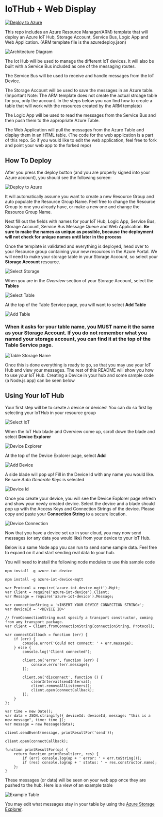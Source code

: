 # IoTHub + Web Display

[![Deploy to Azure](http://azuredeploy.net/deploybutton.png)](https://azuredeploy.net/?repository=https://github.com/gcrev93/IoTHM/)

This repo includes an Azure Resource Manager(ARM) template that will deploy an Azure IoT Hub, Storage Account, Service Bus, Logic App and Web Application. (ARM template file is the azuredeploy.json)

![Architecture Diagram](https://github.com/gcrev93/IoTHM/blob/master/img/architecure_diagram.JPG?raw=true)

The Iot Hub will be used to manage the different IoT devices. It will also be built with a Service Bus included as one of the messaging routes. 

The Service Bus will be used to receive and handle messages from the IoT Device. 

The Storage Account will be used to save the messages in an Azure table. (Important Note: The ARM template does not create the actual stroage table for you, only the account. In the steps below you can find how to create a table that will work with the resources created by the ARM template)

The Logic App will be used to read the messages from the Service Bus and then push them to the appropriate Azure Table.

The Web Application will pull the messages from the Azure Table and display them in an HTML table. (The code for the web application is a part of this repo. So if you would like to edit the web application, feel free to fork and point your web app to the forked repo)


## How To Deploy

After you press the deploy button (and you are properly signed into your Azure account), you should see the following screen:

![Deploy to Azure](https://github.com/gcrev93/IoTHM/blob/master/img/deploy_to_az.JPG?raw=true)

It will automatically assume you want to create a new Resource Group and auto populate the Resource Group Name. Feel free to change the Resource Group to one you already have, or make a new one and change the Resource Group Name.

Next fill out the fields with names for your IoT Hub, Logic App, Service Bus, Storage Account, Service Bus Message Queue and Web Application. **Be sure to make the names as unique as possible, because the deployment will not check for unique names until later in the process**

Once the template is validated and everything is deployed, head over to your Resource group containing your new resources in the Azure Portal. We will need to make your storage table in your Storage Account, so select your **Storage Account** resource.

![Select Storage](https://github.com/gcrev93/IoTHM/blob/master/img/select_storage.JPG?raw=true)

When you are in the *Overview* section of your Storage Account, select the **Tables** 

![Select Table](https://github.com/gcrev93/IoTHM/blob/master/img/tables.JPG?raw=true)

At the top of the Table Service page, you will want to select **Add Table**

![Add Table](https://github.com/gcrev93/IoTHM/blob/master/img/add_table.JPG?raw=true)

### When it asks for your table name, you MUST name it the same as your Storage Account. If you do not remember what you named your storage account, you can find it at the top of the Table Service page.

![Table Storage Name](https://github.com/gcrev93/IoTHM/blob/master/img/table_name.JPG?raw=true)

Once this is done everything is ready to go, so that you may use your IoT Hub and view your messages. The rest of this README will show you how to use your IoT Hub. Creating a Device in your hub and some sample code (a Node.js app) can be seen below

## Using Your IoT Hub

Your first step will be to create a device or devices! You can do so first by selecting your IoTHub in your resource group

![Select IoT](https://github.com/gcrev93/IoTHM/blob/master/img/resource_group.JPG?raw=true)

When the IoT Hub blade and Overview come up, scroll down the blade and select **Device Explorer**

![Device Explorer](https://github.com/gcrev93/IoTHM/blob/master/img/device_explorer.JPG?raw=true)

At the top of the Device Explorer page, select **Add**

![Add Device](https://github.com/gcrev93/IoTHM/blob/master/img/add_device.JPG?raw=true)

A side blade will pop up! Fill in the Device Id with any name you would like. Be sure *Auto Generate Keys* is selected

![Device Id](https://github.com/gcrev93/IoTHM/blob/master/img/device_id.JPG?raw=true)

Once you create your device, you will see the Device Explorer page refresh and show your newly created device. Select the device and a blade should pop up with the Access Keys and Connection Strings of the device. Please copy and paste your **Connection String** to a secure location. 

![Device Connection](https://github.com/gcrev93/IoTHM/blob/master/img/device_connection.JPG?raw=true)

Now that you have a device set up in your cloud, you may now send messages (or any data you would like) from your device to your IoT Hub.

Below is a same Node app you can run to send some sample data. Feel free to expand on it and start sending real data to your hub. 

You will need to install the following node modules to use this sample code

`npm install -g azure-iot-device`

`npm install -g azure-iot-device-mqtt`

```
var Protocol = require('azure-iot-device-mqtt').Mqtt;
var Client = require('azure-iot-device').Client;
var Message = require('azure-iot-device').Message;

var connectionString = '<INSERT YOUR DEVICE CONNECTION STRING>';
var deviceId = '<DEVICE ID>'

// fromConnectionString must specify a transport constructor, coming from any transport package.
var client = Client.fromConnectionString(connectionString, Protocol);

var connectCallback = function (err) {
    if (err) {
        console.error('Could not connect: ' + err.message);
    } else {
        console.log('Client connected');

        client.on('error', function (err) {
            console.error(err.message);
        });

        client.on('disconnect', function () {
            clearInterval(sendInterval);
            client.removeAllListeners();
            client.open(connectCallback);
        });
    }
};

var time = new Date();
var data = JSON.stringify({ deviceId: deviceId, message: "this is a new message", time: time });
var message = new Message(data);

client.sendEvent(message, printResultFor('send'));

client.open(connectCallback);

function printResultFor(op) {
    return function printResult(err, res) {
        if (err) console.log(op + ' error: ' + err.toString());
        if (res) console.log(op + ' status: ' + res.constructor.name);
    };
}

```

These messages (or data) will be seen on your web app once they are pushed to the hub. Here is a view of an example table

![Example Table](https://github.com/gcrev93/IoTHM/blob/master/img/example_table.JPG?raw=true)

You may edit what messages stay in your table by using the [Azure Storage Explorer](https://azure.microsoft.com/en-us/features/storage-explorer/).



